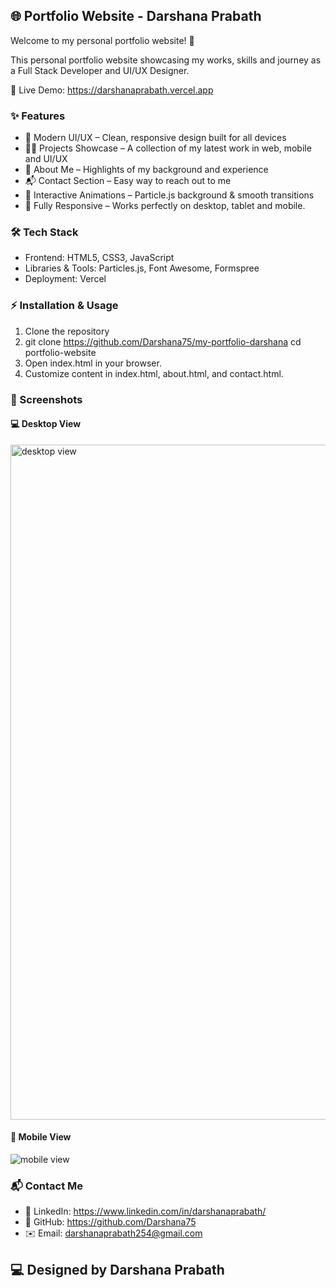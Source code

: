 
## 🌐 Portfolio Website - Darshana Prabath

Welcome to my personal portfolio website! 🚀

This personal portfolio website showcasing my works, skills and journey as a Full Stack Developer and UI/UX Designer.

🔗 Live Demo: https://darshanaprabath.vercel.app 

### ✨ Features

- 🎨 Modern UI/UX – Clean, responsive design built for all devices
- 🧑‍💻 Projects Showcase – A collection of my latest work in web, mobile and UI/UX
- 📖 About Me – Highlights of my background and experience
- 📬 Contact Section – Easy way to reach out to me
- 🌌 Interactive Animations – Particle.js background & smooth transitions
- 📱 Fully Responsive – Works perfectly on desktop, tablet and mobile.

### 🛠️ Tech Stack

- Frontend: HTML5, CSS3, JavaScript
- Libraries & Tools: Particles.js, Font Awesome, Formspree
- Deployment: Vercel

### ⚡ Installation & Usage

1. Clone the repository
2. git clone https://github.com/Darshana75/my-portfolio-darshana
cd portfolio-website
2. Open index.html in your browser.
3. Customize content in index.html, about.html, and contact.html.

### 📸 Screenshots

#### 💻 Desktop View
<img width="1920" height="1080" alt="desktop view" src="https://github.com/user-attachments/assets/3165dcf6-561c-4d00-ade7-f623f0065fc9" />

#### 📱 Mobile View
![mobile view](https://github.com/user-attachments/assets/ef3fa69d-f8ce-40d1-bae3-0bbf7172588b)


### 📬 Contact Me

- 💼 LinkedIn: https://www.linkedin.com/in/darshanaprabath/
- 🐙 GitHub: https://github.com/Darshana75
- ✉️ Email: darshanaprabath254@gmail.com

## 💻 Designed by Darshana Prabath
